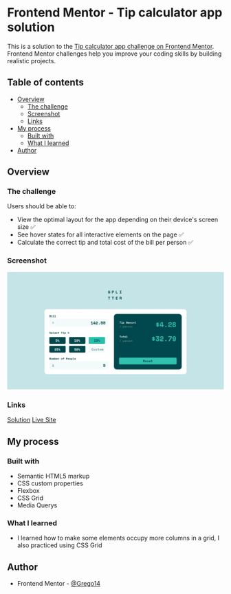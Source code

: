 # Frontend Mentor - Tip calculator app solution

This is a solution to the [Tip calculator app challenge on Frontend Mentor](https://www.frontendmentor.io/challenges/tip-calculator-app-ugJNGbJUX). Frontend Mentor challenges help you improve your coding skills by building realistic projects.

## Table of contents

- [Overview](#overview)
  - [The challenge](#the-challenge)
  - [Screenshot](#screenshot)
  - [Links](#links)
- [My process](#my-process)
  - [Built with](#built-with)
  - [What I learned](#what-i-learned)
- [Author](#author)

## Overview

### The challenge

Users should be able to:

- View the optimal layout for the app depending on their device's screen size ✅
- See hover states for all interactive elements on the page ✅
- Calculate the correct tip and total cost of the bill per person ✅

### Screenshot

![](/screenshots/tip-calculator-app.webp)

### Links

[Solution](https://github.com/Grego14/FrontendMentor_Challenges/tree/main/.learning_paths/javascript-fundamentals/tip-calculator-app-main) [Live Site](https://grego14.github.io/FrontendMentor_Challenges/.learning_paths/javascript-fundamentals/tip-calculator-app-main/)

## My process

### Built with

- Semantic HTML5 markup
- CSS custom properties
- Flexbox
- CSS Grid
- Media Querys

### What I learned

- I learned how to make some elements occupy more columns in a grid, I also practiced using CSS Grid

## Author

- Frontend Mentor - [@Grego14](https://www.frontendmentor.io/profile/Grego14)
